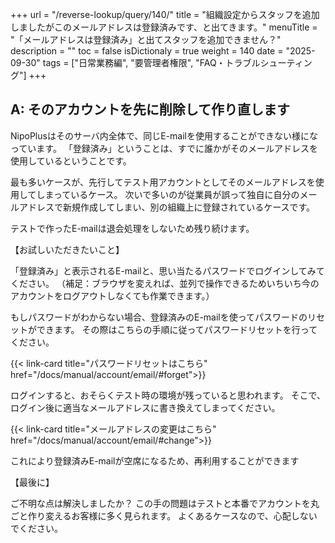 +++
url = "/reverse-lookup/query/140/"
title = "組織設定からスタッフを追加しましたがこのメールアドレスは登録済みです、と出てきます。"
menuTitle = "「メールアドレスは登録済み」と出てスタッフを追加できません？"
description = ""
toc = false
isDictionaly = true
weight = 140
date = "2025-09-30"
tags = ["日常業務編", "要管理者権限", "FAQ・トラブルシューティング"]
+++

## A: そのアカウントを先に削除して作り直します

NipoPlusはそのサーバ内全体で、同じE-mailを使用することができない様になっています。
「登録済み」ということは、すでに誰かがそのメールアドレスを使用しているということです。

最も多いケースが、先行してテスト用アカウントとしてそのメールアドレスを使用してしまっているケース。
次いで多いのが従業員が誤って独自に自分のメールアドレスで新規作成してしまい、別の組織上に登録されているケースです。

テストで作ったE-mailは退会処理をしないため残り続けます。

【お試しいただきたいこと】

「登録済み」と表示されるE-mailと、思い当たるパスワードでログインしてみてください。
（補足：ブラウザを変えれば、並列で操作できるためいちいち今のアカウントをログアウトしなくても作業できます。）

もしパスワードがわからない場合、登録済みのE-mailを使ってパスワードのリセットができます。
その際はこちらの手順に従ってパスワードリセットを行ってください。

{{< link-card title="パスワードリセットはこちら" href="/docs/manual/account/email/#forget">}}

ログインすると、おそらくテスト時の環境が残っていると思われます。
そこで、ログイン後に適当なメールアドレスに書き換えてしまってください。

{{< link-card title="メールアドレスの変更はこちら"  href="/docs/manual/account/email/#change">}}

これにより登録済みE-mailが空席になるため、再利用することができます

【最後に】

ご不明な点は解決しましたか？
この手の問題はテストと本番でアカウントを丸ごと作り変えるお客様に多く見られます。
よくあるケースなので、心配しないでください。
